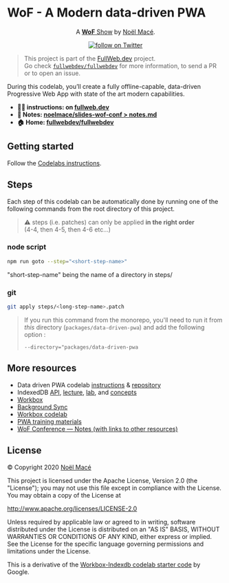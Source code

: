 # WoF - A Modern data-driven PWA

<!-- markdownlint-disable no-inline-html -->
<p align="center">A <a href="https://wof.show" rel="nofollow"><strong>WoF</strong> Show</a> by <a href="https://twitter.com/noel_mace" rel="nofollow">Noël Macé</a>.</p>
<p align="center">
<a href="https://twitter.com/intent/follow?screen_name=noel_mace">
    <img src="https://img.shields.io/twitter/follow/noel_mace?style=social" alt="follow on Twitter">
  </a>
</p>
<!-- markdownlint-enable no-inline-html -->

> This project is part of the [FullWeb.dev](https://fullweb.dev) project. \
> Go check [`fullwebdev/fullwebdev`](https://github.com/fullwebdev/fullwebdev) for more information, to send a PR or to open an issue.

During this codelab, you’ll create a fully offline-capable, data-driven Progressive Web App with state of the art modern capabilities.

- **:man_technologist: instructions: on [fullweb.dev](https://fullweb.dev/codelabs/doc/modern-data-driven)**
- **:book: Notes: [noelmace/slides-wof-conf > notes.md](https://github.com/noelmace/slides-wof-conf/blob/master/src/notes.md)**
- **:house: Home: [fullwebdev/fullwebdev](https://github.com/fullwebdev/fullwebdev)**

## Getting started

Follow the [Codelabs instructions](https://fullweb.dev/codelabs/doc/modern-data-driven_fr).

## Steps

Each step of this codelab can be automatically done by running one of the following commands from the root directory of this project.

> :warning: steps (i.e. patches) can only be applied **in the right order**\
> (4-4, then 4-5, then 4-6 etc...)

### node script

```bash
npm run goto --step="<short-step-name>"
```

"short-step-name" being the name of a directory in steps/

### git

```bash
git apply steps/<long-step-name>.patch
```

> If you run this command from the monorepo, you'll need to run it from _this_ directory (`packages/data-driven-pwa`) and add the following option :
>
> `--directory="packages/data-driven-pwa`

## More resources

- Data driven PWA codelab [instructions](https://codelabs.developers.google.com/codelabs/workbox-indexeddb/index.html) & [repository](https://github.com/googlecodelabs/workbox-indexeddb)
- IndexedDB [API](https://developer.mozilla.org/en-US/docs/Web/API/IndexedDB_API), [lecture](https://developers.google.com/web/ilt/pwa/working-with-indexeddb-slides), [lab](https://developers.google.com/web/ilt/pwa/lab-indexeddb), and [concepts](https://developers.google.com/web/ilt/pwa/working-with-indexeddb)
- [Workbox](https://workboxjs.org/)
- [Background Sync](https://developers.google.com/web/updates/2015/12/background-sync)
- [Workbox codelab](https://codelabs.developers.google.com/codelabs/workbox-lab/#0)
- [PWA training materials](https://developers.google.com/web/ilt/pwa/)
- [WoF Conference — Notes (with links to other resources)](https://github.com/noelmace/slides-wof-conf/blob/master/src/notes.md)

## License

© Copyright 2020 [Noël Macé](mailto:contact@noelmace.com)

This project is licensed under the Apache License, Version 2.0 (the "License");
you may not use this file except in compliance with the License.
You may obtain a copy of the License at

<http://www.apache.org/licenses/LICENSE-2.0>

Unless required by applicable law or agreed to in writing, software
distributed under the License is distributed on an "AS IS" BASIS,
WITHOUT WARRANTIES OR CONDITIONS OF ANY KIND, either express or implied.
See the License for the specific language governing permissions and
limitations under the License.

This is a derivative of the [Workbox-Indexdb codelab starter code](https://github.com/googlecodelabs/workbox-indexeddb) by Google.
